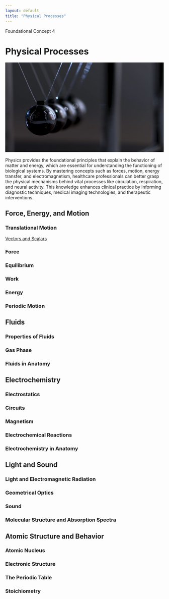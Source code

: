 ```yaml
---
layout: default
title: "Physical Processes"
---
```

Foundational Concept 4
# Physical Processes
![Cover image](assets/cover_physical.jpg)

Physics provides the foundational principles that explain the behavior of matter and energy, which are essential for understanding the functioning of biological systems. By mastering concepts such as forces, motion, energy transfer, and electromagnetism, healthcare professionals can better grasp the physical mechanisms behind vital processes like circulation, respiration, and neural activity. This knowledge enhances clinical practice by informing diagnostic techniques, medical imaging technologies, and therapeutic interventions. 

## Force, Energy, and Motion
### Translational Motion
[Vectors and Scalars](force_energy_motion/vectors_and_scalars.md)
### Force
### Equilibrium
### Work
### Energy
### Periodic Motion

## Fluids
### Properties of Fluids
### Gas Phase
### Fluids in Anatomy

## Electrochemistry
### Electrostatics
### Circuits
### Magnetism
### Electrochemical Reactions
### Electrochemistry in Anatomy

## Light and Sound
### Light and Electromagnetic Radiation
### Geometrical Optics 
### Sound
### Molecular Structure and Absorption Spectra

## Atomic Structure and Behavior
### Atomic Nucleus
### Electronic Structure
### The Periodic Table
### Stoichiometry